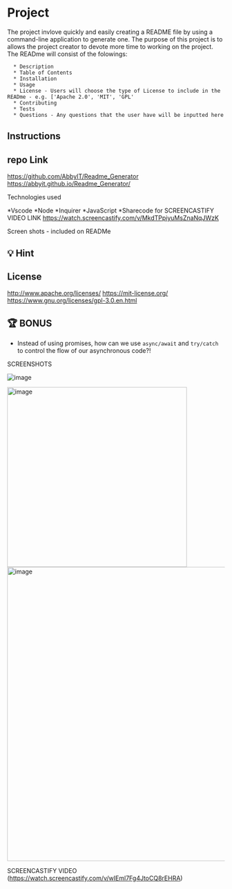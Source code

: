 


# Project

The project invlove quickly and easily creating a README file by using a command-line application to generate one. The purpose of this project is to allows the project creator to devote more time to working on the project. The READme will consist of the folowings:


      * Description 
      * Table of Contents 
      * Installation 
      * Usage 
      * License - Users will choose the type of License to include in the READme - e.g. ['Apache 2.0', 'MIT', 'GPL'
      * Contributing 
      * Tests 
      * Questions - Any questions that the user have will be inputted here


## Instructions


## repo Link 

https://github.com/AbbyIT/Readme_Generator
https://abbyit.github.io/Readme_Generator/


Technologies used 

*Vscode
*Node
*Inquirer
*JavaScript
*Sharecode for SCREENCASTIFY VIDEO LINK
https://watch.screencastify.com/v/MkdTPpiyuMsZnaNqJWzK

Screen shots - included on READMe


## 💡 Hint



## License 
 http://www.apache.org/licenses/
 https://mit-license.org/
 https://www.gnu.org/licenses/gpl-3.0.en.html


## 🏆 BONUS

* Instead of using promises, how can we use `async/await` and `try/catch` to control the flow of our asynchronous code?!

SCREENSHOTS

![image](https://user-images.githubusercontent.com/117487886/222932009-877c5642-41f1-4ea9-81bc-9b7928808146.png)

<img width="416" alt="image" src="https://user-images.githubusercontent.com/117487886/222931891-9d3aeab0-87be-4063-97cb-256e71748fdd.png">

<img width="680" alt="image" src="https://user-images.githubusercontent.com/117487886/222931972-d8c7074a-2288-4e36-be0a-e0b5bc4cb901.png">

SCREENCASTIFY VIDEO
(https://watch.screencastify.com/v/wIEml7Fg4JtoCQ8rEHRA)

